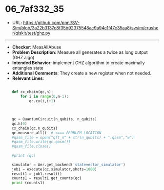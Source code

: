 # 06_7af332_35
 - URL: https://github.com/pnnl/SV-Sim/blob/3a22b3137c8f35b92375548ac9a94c1f47c35aa8/svsim/crusher/qiskit/test/ghz.py
---
 - **Checker**: MeasAllAbuse
 - **Problem Description**: Measure all generates a twice as long output (GHZ algo)
 - **Intended Behavior**: implement GHZ algorithm to create maximally entangles state
 - **Additional Comments**: They create a new register when not needed.
 - **Relevant Lines**:
```python
   
   def cx_chain(qc,n):
       for i in range(0,n-1):
           qc.cx(i,i+1)
   
   
   
   qc = QuantumCircuit(n_qubits, n_qubits)
   qc.h(0)
   cx_chain(qc,n_qubits)
   qc.measure_all()  # <=== PROBLEM LOCATION
   #qasm_file = open("qft_n" + str(n_qubits) + ".qasm","w")
   #qasm_file.write(qc.qasm())
   #qasm_file.close()
   
   #print (qc)
   
   simulator = Aer.get_backend('statevector_simulator')
   job1 = execute(qc,simulator,shots=1000)
   result1 = job1.result()
   counts1 = result1.get_counts(qc)
   print (counts1)
```